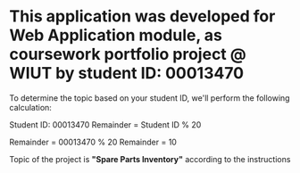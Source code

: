 # This application was developed for Web Application module, as coursework portfolio project @ WIUT by student ID: 00013470


To determine the topic based on your student ID, we'll perform the following calculation:

Student ID: 00013470
Remainder = Student ID % 20

Remainder = 00013470 % 20
Remainder = 10

Topic of the project is **"Spare Parts Inventory"** according to the instructions
